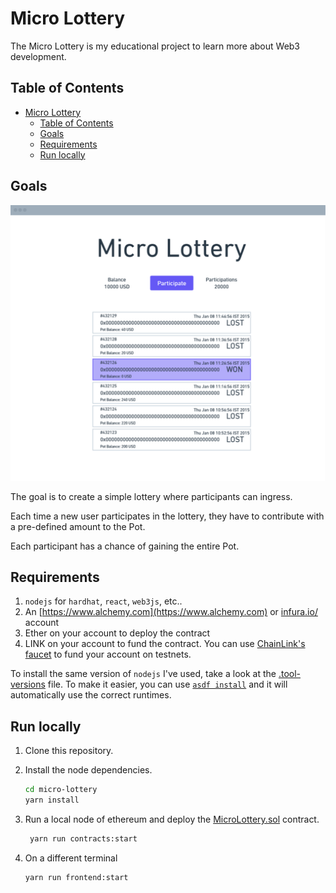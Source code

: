 # Micro Lottery

The Micro Lottery is my educational project to learn more about Web3 development.

## Table of Contents

- [Micro Lottery](#micro-lottery)
  - [Table of Contents](#table-of-contents)
  - [Goals](#goals)
  - [Requirements](#requirements)
  - [Run locally](#run-locally)

## Goals

![Alt text](./images/micro_lottery_mockup.png)

The goal is to create a simple lottery where participants can ingress.

Each time a new user participates in the lottery, they
have to contribute with a pre-defined amount to the Pot.

Each participant has a chance of gaining the entire Pot.

## Requirements

1. `nodejs` for `hardhat`, `react`, `web3js`, etc..
2. An [https://www.alchemy.com](https://www.alchemy.com) or [infura.io/](infura.io/) account
3. Ether on your account to deploy the contract
4. LINK on your account to fund the contract. You can use [ChainLink's faucet](https://faucets.chain.link/) to fund your account on testnets.

To install the same version of `nodejs` I've used, take a look at the [.tool-versions](./.tool-versions) file. To make it easier, you can use [`asdf install`](https://asdf-vm.com/) and it will automatically use the correct runtimes.

## Run locally

1. Clone this repository.
2. Install the node dependencies.

   ```bash
   cd micro-lottery
   yarn install
   ```

3. Run a local node of ethereum and deploy the [MicroLottery.sol](./hardhat/contracts/MicroLottery.sol) contract.

   ```bash
    yarn run contracts:start
   ```

4. On a different terminal

   ```bash
   yarn run frontend:start
   ```
